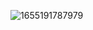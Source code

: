 ![1655191787979](https://user-images.githubusercontent.com/68007558/173519254-3d8f36e2-bb74-46b3-bd49-e5d3aa8b59c0.png)
